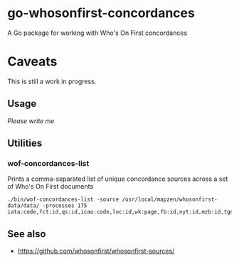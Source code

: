 # go-whosonfirst-concordances

A Go package for working with Who's On First concordances

# Caveats

This is still a work in progress.

## Usage

_Please write me_

## Utilities

### wof-concordances-list

Prints a comma-separated list of unique concordance sources across a set of Who's On First documents

```
./bin/wof-concordances-list -source /usr/local/mapzen/whosonfirst-data/data/ -processes 175
iata:code,fct:id,qs:id,icao:code,loc:id,wk:page,fb:id,nyt:id,mzb:id,tgn:id,gn:id,gp:id,wd:id,faa:code,oa:id,dbp:id
```

## See also

* https://github.com/whosonfirst/whosonfirst-sources/